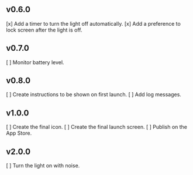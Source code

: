 v0.6.0
------
[x] Add a timer to turn the light off automatically.
[x] Add a preference to lock screen after the light is off.

v0.7.0
------
[ ] Monitor battery level.

v0.8.0
------
[ ] Create instructions to be shown on first launch.
[ ] Add log messages.

v1.0.0
------
[ ] Create the final icon.
[ ] Create the final launch screen.
[ ] Publish on the App Store.

v2.0.0
------
[ ] Turn the light on with noise.
